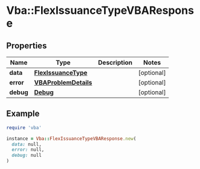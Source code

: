 # Vba::FlexIssuanceTypeVBAResponse

## Properties

| Name | Type | Description | Notes |
| ---- | ---- | ----------- | ----- |
| **data** | [**FlexIssuanceType**](FlexIssuanceType.md) |  | [optional] |
| **error** | [**VBAProblemDetails**](VBAProblemDetails.md) |  | [optional] |
| **debug** | [**Debug**](Debug.md) |  | [optional] |

## Example

```ruby
require 'vba'

instance = Vba::FlexIssuanceTypeVBAResponse.new(
  data: null,
  error: null,
  debug: null
)
```

